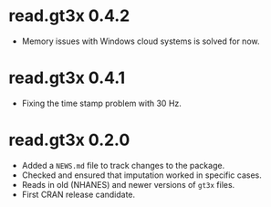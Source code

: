 # read.gt3x 0.4.2

* Memory issues with Windows cloud systems is solved for now.

# read.gt3x 0.4.1

* Fixing the time stamp problem with 30 Hz.


# read.gt3x 0.2.0

* Added a `NEWS.md` file to track changes to the package.
* Checked and ensured that imputation worked in specific cases.
* Reads in old (NHANES) and newer versions of `gt3x` files.
* First CRAN release candidate.

